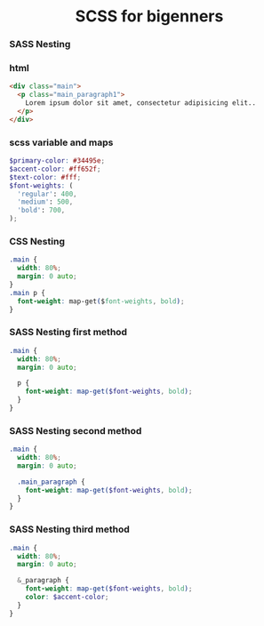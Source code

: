 <p align="center">
  <h1 align="center">SCSS for bigenners</h1>
  <h3>SASS Nesting</h3>

### html

```html
<div class="main">
  <p class="main_paragraph1">
    Lorem ipsum dolor sit amet, consectetur adipisicing elit..
  </p>
</div>
```

### scss variable and maps

```scss
$primary-color: #34495e;
$accent-color: #ff652f;
$text-color: #fff;
$font-weights: (
  'regular': 400,
  'medium': 500,
  'bold': 700,
);
```

### CSS Nesting

```css
.main {
  width: 80%;
  margin: 0 auto;
}
.main p {
  font-weight: map-get($font-weights, bold);
}
```

### SASS Nesting first method

```scss
.main {
  width: 80%;
  margin: 0 auto;

  p {
    font-weight: map-get($font-weights, bold);
  }
}
```

### SASS Nesting second method

```scss
.main {
  width: 80%;
  margin: 0 auto;

  .main_paragraph {
    font-weight: map-get($font-weights, bold);
  }
}
```

### SASS Nesting third method

```scss
.main {
  width: 80%;
  margin: 0 auto;

  &_paragraph {
    font-weight: map-get($font-weights, bold);
    color: $accent-color;
  }
}
```
